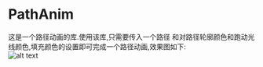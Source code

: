 # PathAnim
这是一个路径动画的库.使用该库,只需要传入一个路径 和对路径轮廓颜色和跑动光线颜色,填充颜色的设置即可完成一个路径动画,效果图如下:
<br/>
![alt text](https://raw.githubusercontent.com/sunflowerseat/PathAnim/master/preview/startpage-anim.gif "Title")
